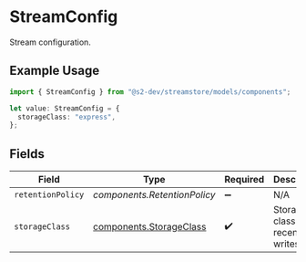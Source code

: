 # StreamConfig

Stream configuration.

## Example Usage

```typescript
import { StreamConfig } from "@s2-dev/streamstore/models/components";

let value: StreamConfig = {
  storageClass: "express",
};
```

## Fields

| Field                                                              | Type                                                               | Required                                                           | Description                                                        |
| ------------------------------------------------------------------ | ------------------------------------------------------------------ | ------------------------------------------------------------------ | ------------------------------------------------------------------ |
| `retentionPolicy`                                                  | *components.RetentionPolicy*                                       | :heavy_minus_sign:                                                 | N/A                                                                |
| `storageClass`                                                     | [components.StorageClass](../../models/components/storageclass.md) | :heavy_check_mark:                                                 | Storage class for recent writes.                                   |